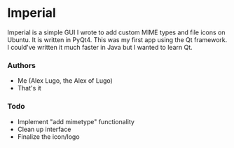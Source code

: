 # Imperial
Imperial is a simple GUI I wrote to add custom MIME types and file icons on Ubuntu. It is written in PyQt4. This was my first app using the Qt framework. I could've written it much faster in Java but I wanted to learn Qt.

### Authors
- Me (Alex Lugo, the Alex of Lugo)
- That's it

### Todo
- Implement "add mimetype" functionality
- Clean up interface
- Finalize the icon/logo
